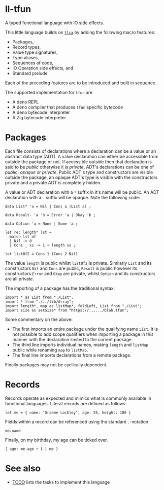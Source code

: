 # ll-tfun

A typed functional language with IO side effects.

This little language builds on
[`tlca`](https://github.com/littlelanguages/ll-tlca) by adding the following
macro features:

- Packages,
- Record types,
- Value type signatures,
- Type aliases,
- Sequences of code,
- IO Operation side effects, and
- Standard prelude

Each of the preceding features are to be introduced and built in sequence.

The supported implementation for `tfun` are:

- A deno REPL
- A deno compiler that produces `tfun` specific bytecode
- A deno bytecode interpreter
- A Zig bytecode interpreter

# Packages

Each file consists of declarations where a declaration can be a value or an
abstract data type (ADT). A value declaration can either be accessible from
outside the package or not. If accessible outside then that declaration is said
to be _public_ otherwise it is _private_. ADT's declarations can be one of
_public_, _opaque_ or _private_. Public ADT's type and constructors are visible
outside the package, an opaque ADT's type is visible with the constructors
private and a private ADT is completely hidden.

A value or ADT declaration with a `*` suffix in it's name will be public. An ADT
declaration with a `-` suffix will be opaque. Note the following code:

```
data List* 'a = Nil | Cons a (List a) ;

data Result- 'a 'b = Error 'a | Okay 'b ;

data Option 'a = None | Some 'a ;

let rec length* lst =
  match lst of
  | Nil -> 0
  | Cons _ xs -> 1 + length xs ;

let listOf2 = Cons 1 (Cons 2 Nil)
```

The value `length` is public whilst `listOf2` is private. Similarly `List` and
its constructors `Nil` and `Cons` are public, `Result` is public however its
constructors `Error` and `Okay` are private, whilst `Option` and its
constructors are all private.

The importing of a package has the traditional syntax:

```
import * as List from "./List";
import * from "./../lib/Array";
import length*, map as listMap*, foldLeft, List from "./List";
import size as setSize* from "https://....../blah.tfun";
```

Some commentary on the above:

- The first imports an entire package under the qualifying name `List`. It is
  not possible to add scope qualifiers when importing a package in this manner
  with the declaration limited to the current package.
- The third line imports individual names, making `length` and `listMap` public
  while renaming `map` to `listMap`.
- The final line imports declarations from a remote package.

Finally packages may not be cyclically dependent.

# Records

Records operate as expected and mimics what is commonly available in functional languages.  Literal records are defined as follows:

```
let me = { name: "Graeme Lockley", age: 55, height: 180 } 
```

Fields within a record can be referenced using the standard `.`-notation.

```
me.name
```

Finally, on my birthday, my age can be ticked over.

```
{ age: me.age + 1 | me }
```


# See also

- [TODO](TODO.md) lists the tasks to implement this language
